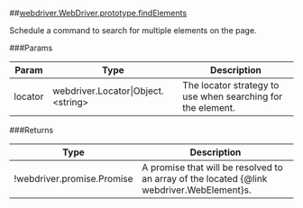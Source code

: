 ##[webdriver.WebDriver.prototype.findElements](https://code.google.com/p/selenium/source/browse/javascript/webdriver/webdriver.js#794)

Schedule a command to search for multiple elements on the page.




###Params

Param | Type | Description
--- | --- | ---
locator | webdriver.Locator&#124;Object.&lt;string&gt; | The locator strategy to use when searching for the element.




###Returns

Type | Description
--- | ---
!webdriver.promise.Promise | A promise that will be resolved to an array of the located {@link webdriver.WebElement}s.

